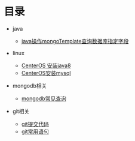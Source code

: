 # 目录

- java
  - [java操作mongoTemplate查询数据库指定字段](./java/mongoTemplate查询指定字段.md)
- linux
  - [CenterOS 安装java8](./linux/java安装.md)
  - [CenterOS安装mysql](./mysql安装.md)

- mongodb相关
  -  [mongodb常见查询](./mongodb/mongdb查询-blog.md)

- git相关
  - [git提交代码](./git/git提交代码.md)
  - [git常用语句](./git/git语句.md)

